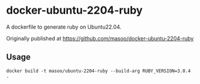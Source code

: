 # docker-ubuntu-2204-ruby

A dockerfile to generate ruby on Ubuntu22.04.

Originally published at https://github.com/masoo/docker-ubuntu-2204-ruby

## Usage

```
docker build -t masoo/ubuntu-2204-ruby --build-arg RUBY_VERSION=3.0.4 .
```
